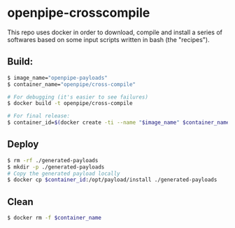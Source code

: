 # openpipe-crosscompile

This repo uses docker in order to download, compile and install a series of softwares based on some input scripts written in bash (the "recipes").

## Build:

```bash
$ image_name="openpipe-payloads"
$ container_name="openpipe/cross-compile"

# For debugging (it's easier to see failures)
$ docker build -t openpipe/cross-compile

# For final release:
$ container_id=$(docker create -ti --name "$image_name" $container_name bash)
```

## Deploy
```bash
$ rm -rf ./generated-payloads
$ mkdir -p ./generated-payloads
# Copy the generated payload locally
$ docker cp $container_id:/opt/payload/install ./generated-payloads
```

## Clean
```bash
$ docker rm -f $container_name
```